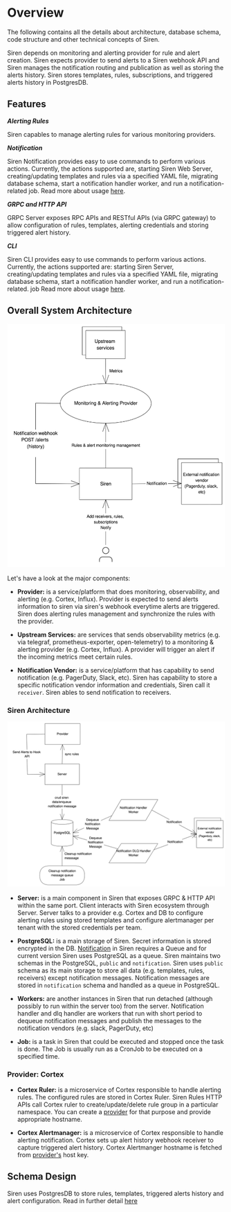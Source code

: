 # Overview

The following contains all the details about architecture, database schema, code structure and other technical concepts of Siren.

Siren depends on monitoring and alerting provider for rule and alert creation. Siren expects provider to send alerts to a Siren webhook API and Siren manages the notification routing and publication as well as storing the alerts history. Siren stores templates, rules, subscriptions, and triggered alerts history in PostgresDB.

## Features

_**Alerting Rules**_

Siren capables to manage alerting rules for various monitoring providers.

_**Notification**_

Siren Notification provides easy to use commands to perform various actions. Currently, the actions supported are,
starting Siren Web Server, creating/updating templates and rules via a specified YAML file, migrating database
schema, start a notification handler worker, and run a notification-related job. Read more about usage [here](../guides/overview.md).

_**GRPC and HTTP API**_

GRPC Server exposes RPC APIs and RESTful APIs (via GRPC gateway) to allow configuration of rules, templates, alerting credentials and storing triggered alert history.

_**CLI**_

Siren CLI provides easy to use commands to perform various actions. Currently, the actions supported are: starting Siren Server, creating/updating templates and rules via a specified YAML file, migrating database schema, start a notification handler worker, and run a notification-related. job Read more about usage [here](../guides/overview.md).

## Overall System Architecture

![Siren Architecture](../../static/img/siren_architecture.svg)

Let's have a look at the major components:

- **Provider:** is a service/platform that does monitoring, observability, and alerting (e.g. Cortex, Influx). Provider is expected to send alerts information to siren via siren's webhook everytime alerts are triggered. Siren does alerting rules management and synchronize the rules with the provider.

- **Upstream Services:** are services that sends observability metrics (e.g. via telegraf, prometheus-exporter, open-telemetry) to a monitoring & alerting provider (e.g. Cortex, Influx). A provider will trigger an alert if the incoming metrics meet certain rules.

- **Notification Vendor:** is a service/platform that has capability to send notification (e.g. PagerDuty, Slack, etc). Siren has capability to store a specific notification vendor information and credentials, Siren call it `receiver`. Siren ables to send notification to receivers.

### Siren Architecture

![Siren Detailed Architecture](../../static/img/siren_detailed_architecture.svg)

- **Server:** is a main component in Siren that exposes GRPC & HTTP API within the same port. Client interacts with Siren ecosystem through Server. Server talks to a provider e.g. Cortex and DB to configure alerting rules using stored templates and configure alertmanager per tenant with the stored credentials per team.

- **PostgreSQL:** is a main storage of Siren. Secret information is stored encrypted in the DB. [Notification](../guides/notification.md) in Siren requires a Queue and for current version Siren uses PostgreSQL as a queue. Siren maintains two schemas in the PostgreSQL, `public` and `notification`. Siren uses `public` schema as its main storage to store all data (e.g. templates, rules, receivers) except notification messages. Notification messages are stored in `notification` schema and handled as a queue in PostgreSQL.

- **Workers:** are another instances in Siren that run detached (although possibly to run within the server too) from the server. Notification handler and dlq handler are workers that run with short period to dequeue notification messages and publish the messages to the notification vendors (e.g. slack, PagerDuty, etc)

- **Job:** is a task in Siren that could be executed and stopped once the task is done. The Job is usually run as a CronJob to be executed on a specified time.

### Provider: Cortex

- **Cortex Ruler:** is a microservice of Cortex responsible to handle alerting rules. The configured rules are stored in Cortex Ruler. Siren Rules HTTP APIs call Cortex ruler to create/update/delete rule group in a particular namespace. You can create a [provider](../guides/provider_and_namespace.md) for that purpose and provide appropriate hostname.

- **Cortex Alertmanager:** is a microservice of Cortex responsible to handle alerting notification. Cortex sets up alert history webhook receiver to capture triggered alert history. Cortex Alertmanger hostname is fetched from [provider's](../guides/provider_and_namespace.md) host key.

## Schema Design

Siren uses PostgresDB to store rules, templates, triggered alerts history and alert configuration. Read in
further detail [here](./schema.md)
